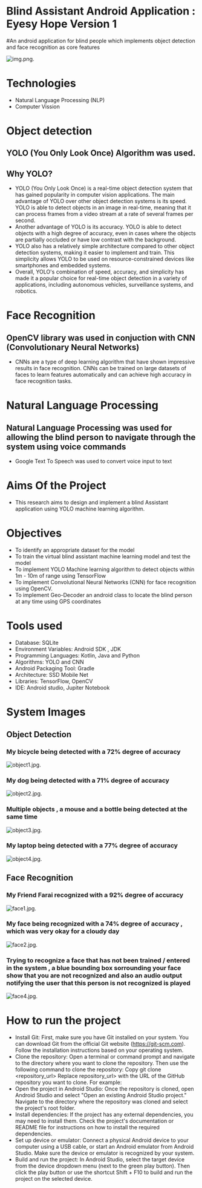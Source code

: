 # Blind Assistant Android Application : Eyesy Hope Version 1
#An android application for blind people which implements object detection and face recognition as core features

![img.png](img.png).

# Technologies
- Natural Language Processing (NLP)
- Computer Vission

# Object detection
## YOLO (You Only Look Once) Algorithm was used.

## Why YOLO?

- YOLO (You Only Look Once) is a real-time object detection system that has gained popularity in computer vision applications. The main advantage of YOLO over other object detection systems is its speed. YOLO is able to detect objects in an image in real-time, meaning that it can process frames from a video stream at a rate of several frames per second.
- Another advantage of YOLO is its accuracy. YOLO is able to detect objects with a high degree of accuracy, even in cases where the objects are partially occluded or have low contrast with the background.
- YOLO also has a relatively simple architecture compared to other object detection systems, making it easier to implement and train. This simplicity allows YOLO to be used on resource-constrained devices like smartphones and embedded systems.
- Overall, YOLO's combination of speed, accuracy, and simplicity has made it a popular choice for real-time object detection in a variety of applications, including autonomous vehicles, surveillance systems, and robotics.

# Face Recognition
## OpenCV library was used in conjuction with CNN (Convolutionary Neural Networks) 
- CNNs are a type of deep learning algorithm that have shown impressive results in face recognition. CNNs can be trained on large datasets of faces to learn features automatically and can achieve high accuracy in face recognition tasks.

# Natural Language Processing 
## Natural Language Processing was used for allowing the blind person to navigate through the system using voice commands
- Google Text To Speech was used to convert voice input to text

# Aims Of the Project
- This research aims to design and implement a blind Assistant application using YOLO machine learning algorithm.

# Objectives

- To identify an appropriate dataset for the model
- To train the virtual blind assistant machine learning model and test the model
- To implement YOLO Machine learning algorithm to detect objects within 1m - 10m of range using TensorFlow
- To implement Convolutional Neural Networks (CNN) for face recognition using OpenCV.
- To implement Geo-Decoder an android class to locate the blind person at any time using GPS coordinates

# Tools used

- Database: SQLite
- Environment Variables: Android SDK , JDK
- Programming Languages: Kotlin, Java and Python
- Algorithms: YOLO and CNN
- Android Packaging Tool: Gradle
- Architecture: SSD Mobile Net
- Libraries: TensorFlow, OpenCV
- IDE: Android studio, Jupiter Notebook

# System Images 

## Object Detection

### My bicycle being detected with a 72% degree of accuracy
![object1.jpg](object1.jpg).

### My dog being detected with a 71% degree of accuracy
![object2.jpg](object2.jpg).

### Multiple objects , a mouse and a bottle being detected at the same time
![object3.jpg](object3.jpg).

### My laptop being detected with a 77% degree of accuracy
![object4.jpg](object4.jpg).

## Face Recognition

### My Friend Farai recognized with a 92% degree of accuracy
![face1.jpg](face1.jpg).

### My face being recognized with a 74% degree of accuracy , which was very okay for a cloudy day
![face2.jpg](face2.jpg).

### Trying to recognize a face that has not been trained / entered in the system , a blue bounding box sorrounding your face show that you are not recognized and also an audio output notifying the user that this person is not recognized is played
![face4.jpg](face4.jpg).



# How to run the project 

- Install Git: First, make sure you have Git installed on your system. You can download Git from the official Git website (https://git-scm.com). Follow the installation instructions based on your operating system.
- Clone the repository: Open a terminal or command prompt and navigate to the directory where you want to clone the repository. Then use the following command to clone the repository: Copy git clone <repository_url> Replace repository_url> with the URL of the GitHub repository you want to clone. For example:
- Open the project in Android Studio: Once the repository is cloned, open Android Studio and select "Open an existing Android Studio project." Navigate to the directory where the repository was cloned and select the project's root folder.
- Install dependencies: If the project has any external dependencies, you may need to install them. Check the project's documentation or README file for instructions on how to install the required dependencies.
- Set up device or emulator: Connect a physical Android device to your computer using a USB cable, or start an Android emulator from Android Studio. Make sure the device or emulator is recognized by your system.
- Build and run the project: In Android Studio, select the target device from the device dropdown menu (next to the green play button). Then click the play button or use the shortcut Shift + F10 to build and run the project on the selected device.



  


